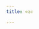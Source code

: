 ```yaml
---
title: ०३०

---
```

<div class="js_include" includetitle="false" newlevelforh1="2" unfilled url="../vetAla-panchavimshatikA/023/"></div>